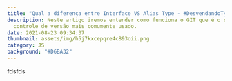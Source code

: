 ```yaml
---
title: "Qual a diferença entre Interface VS Alias Type - #DesvendandoTypescript"
description: Neste artigo iremos entender como funciona o GIT que é o sistema de
  controle de versão mais comumente usado.
date: 2021-08-23 09:34:37
thumbnail: assets/img/h5j7kxcepqre4c893oii.png
category: JS
background: "#D6BA32"
---
```

fdsfds